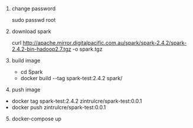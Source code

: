 1. change password

   sudo passwd root

2. download spark

   curl http://apache.mirror.digitalpacific.com.au/spark/spark-2.4.2/spark-2.4.2-bin-hadoop2.7.tgz -o spark.tgz

3. build  image

   - cd Spark
   - docker build --tag spark-test:2.4.2 spark/

4. push image

  - docker tag spark-test:2.4.2 zintrulcre/spark-test:0.0.1
  - docker push zintrulcre/spark-test:0.0.1

5. docker-compose up